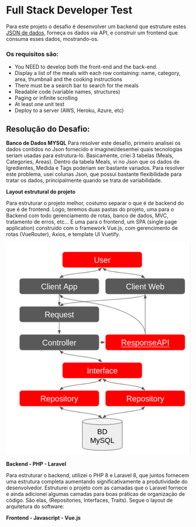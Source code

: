 # Full Stack Developer Test

Para este projeto o desafio é desenvolver um backend que estruture estes [JSON de dados](https://www.themealdb.com/api/json/v1/1/search.php?s=), forneça os dados via API, e construir um frontend que consuma esses dados, mostrando-os. 

### Os requisitos são:
* You NEED to develop both the front-end and the back-end.
* Display a list of the meals with each row containing: name, category, area, thumbnail and the cooking instructions
* There must be a search bar to search for the meals
* Readable code (variable names, structures)
* Paging or infinite scrolling
* At least one unit test
* Deploy to a server (AWS, Heroku, Azure, etc)

## Resolução do Desafio:

**Banco de Dados MYSQL**
Para resolver este desafio, primeiro analisei os dados contidos no Json fornecido e imaginei/desenhei quais tecnologias seriam usadas para estrutura-lo. Basicamente, criei 3 tabelas (Meals, Categories, Areas). 
Dentro da tabela Meals, vi no Json que os dados de Igredientes, Medida e Tags poderiam ser bastante variados. Para resolver este problema, usei colunas Json, que possui bastante flexibilidade para tratar os dados, principalmente quando se trata de variabilidade. 

**Layout estrutural do projeto**

Para estruturar o projeto melhor, costumo separar o que é de backend do que é de frontend. Logo, teremos duas pastas do projeto, uma para o Backend com todo gerenciamento de rotas, banco de dados, MVC, tratamento de erros, etc... E uma para o frontend, um SPA (single page application) construido com o framework Vue.js, com gerencimento de rotas (VueRouter), Axios, e template UI Vuetify.

![Arquitetura simples de Sofware](./arquitetura-simples.png)

**Backend - PHP - Laravel**

Para estruturar o backend, utilizei o PHP 8 e Laravel 8, que juntos fornecem uma estrutura completa aumentando significativamente a produtividade do desenvolvedor. Estruturei o projeto com as camadas que o Laravel fornece e ainda adicionei algumas camadas para boas práticas de organização de código. São elas, (Repositories, Interfaces, Traits). 
Segue o layout de arquitetura do software:


**Frontend - Javascript - Vue.js**
